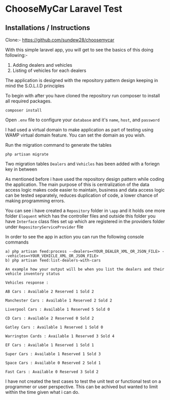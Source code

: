 <p align="center"><h1>ChooseMyCar Laravel Test</h1></p>



## Installations / Instructions

Clone:- https://github.com/sundew28/choosemycar

With this simple laravel app, you will get to see the basics of this doing following:-

1. Adding dealers and vehicles
2. Listing of vehicles for each dealers

The application is designed with the repository pattern design keeping in mind the S.O.L.I.D principles

To begin with after you have cloned the repository run composer to install all required packages.

``` composer install ```

Open `.env` file to configure your `database` and it's `name`, `host`, and `password` 

I had used a virtual domain to make application as part of testing using WAMP virtual domain feature. You can set the domain as you wish.

Run the migration command to generate the tables

``` php artisan migrate ```

Two migration tables `Dealers` and `Vehicles`  has been added with a foriegn key in between

As mentioned before i have used the repository design pattern while coding the application. The main purpose of this is centralization of the data access logic makes code easier to maintain, business and data access logic can be tested separately, reduces duplication of code, a lower chance of making programming errors.

You can see i have created a `Repository` folder in `\app` and it holds one more folder `Eloquent` which has the controller files and outside this folder you have `Interface` class files set up which are registered in the providers folder under `RepositoryServiceProvider` file

In order to see the app in action you can run the following console commands
	
	a) php artisan feed:process --dealers=<YOUR_DEALER_XML_OR_JSON_FILE> --vehicles=<YOUR_VEHICLE_XML_OR_JSON_FILE>
	b) php artisan feed:list-dealers-with-cars

```
An example how your output will be when you list the dealers and their vehicle inventory status

Vehicles response :

AB Cars : Available 2 Reserved 1 Sold 2

Manchester Cars : Available 1 Reserved 2 Sold 2

Liverpool Cars : Available 1 Reserved 5 Sold 0

CD Cars : Available 2 Reserved 0 Sold 2

Gatley Cars : Available 1 Reserved 1 Sold 0

Warrington Cards : Available 1 Reserved 3 Sold 4

EF Cars : Available 1 Reserved 1 Sold 1

Super Cars : Available 1 Reserved 1 Sold 3

Space Cars : Available 0 Reserved 2 Sold 1

Fast Cars : Available 0 Reserved 3 Sold 2

```
I have not created the test cases to test the unit test or functional test on a programmer or user perspective. This can be achived but wanted to limit within the time given what i can do.